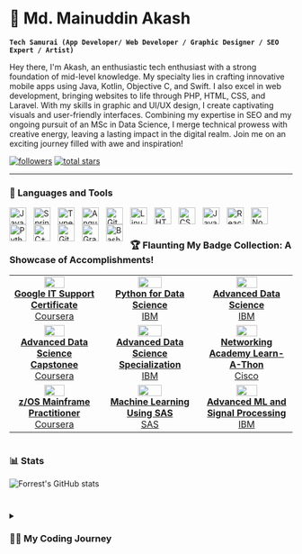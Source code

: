 # 🥷 Md. Mainuddin Akash

**`Tech Samurai (App Developer/ Web Developer / Graphic Designer / SEO Expert / Artist)`**

Hey there, I'm Akash, an enthusiastic tech enthusiast with a strong foundation of mid-level knowledge. My specialty lies in crafting innovative mobile apps using Java, Kotlin, Objective C, and Swift. I also excel in web development, bringing websites to life through PHP, HTML, CSS, and Laravel. With my skills in graphic and UI/UX design, I create captivating visuals and user-friendly interfaces. Combining my expertise in SEO and my ongoing pursuit of an MSc in Data Science, I merge technical prowess with creative energy, leaving a lasting impact in the digital realm. Join me on an exciting journey filled with awe and inspiration!

  <p align="left">
    <a href="#">
      <img alt="followers" title="Follow me on Github" src="https://custom-icon-badges.demolab.com/github/followers/ForrestKnight?color=236ad3&labelColor=1155ba&style=for-the-badge&logo=person-add&label=Follow&logoColor=white"/></a>
   <a href="#">
      <img alt="total stars" title="Total stars on GitHub" src="https://custom-icon-badges.demolab.com/github/stars/ForrestKnight?color=55960c&style=for-the-badge&labelColor=488207&logo=star"/></a>
</p>

---

### 🧰 Languages and Tools

<img align="left" alt="Java" width="30px" style="padding-right:10px;" src="https://cdn.jsdelivr.net/gh/devicons/devicon/icons/java/java-original.svg"/>
<img align="left" alt="Spring" width="30px" style="padding-right:10px;" src="https://cdn.jsdelivr.net/gh/devicons/devicon/icons/spring/spring-original.svg" />
<img align="left" alt="TypeScript" width="30px" style="padding-right:10px;" src="https://cdn.jsdelivr.net/gh/devicons/devicon/icons/typescript/typescript-plain.svg" />
<img align="left" alt="Angular" width="30px" style="padding-right:10px;" src="https://cdn.jsdelivr.net/gh/devicons/devicon/icons/angularjs/angularjs-plain.svg" />
<img align="left" alt="Git" width="30px" style="padding-right:10px;" src="https://cdn.jsdelivr.net/gh/devicons/devicon/icons/git/git-original.svg" />
<img align="left" alt="Linux" width="30px" style="padding-right:10px;" src="https://cdn.jsdelivr.net/gh/devicons/devicon/icons/linux/linux-original.svg" />
<img align="left" alt="HTML" width="30px" style="padding-right:10px;" src="https://cdn.jsdelivr.net/gh/devicons/devicon/icons/html5/html5-plain.svg" />
<img align="left" alt="CSS" width="30px" style="padding-right:10px;" src="https://cdn.jsdelivr.net/gh/devicons/devicon/icons/css3/css3-plain.svg" />
<img align="left" alt="JavaScript" width="30px" style="padding-right:10px;" src="https://cdn.jsdelivr.net/gh/devicons/devicon/icons/javascript/javascript-plain.svg" />
<img align="left" alt="React" width="30px" style="padding-right:10px;" src="https://cdn.jsdelivr.net/gh/devicons/devicon/icons/react/react-original.svg" />
<img align="left" alt="NodeJS" width="30px" style="padding-right:10px;" src="https://cdn.jsdelivr.net/gh/devicons/devicon/icons/nodejs/nodejs-original.svg" />
<img align="left" alt="Python" width="30px" style="padding-right:10px;" src="https://cdn.jsdelivr.net/gh/devicons/devicon/icons/python/python-plain.svg" />
<img align="left" alt="C++" width="30px" style="padding-right:10px;" src="https://cdn.jsdelivr.net/gh/devicons/devicon/icons/cplusplus/cplusplus-line.svg" />
<img align="left" alt="GitHub" width="30px" style="padding-right:10px;" src="https://cdn.jsdelivr.net/gh/devicons/devicon/icons/github/github-original.svg" />
<img align="left" alt="Gradle" width="30px" style="padding-right:10px;" src="https://cdn.jsdelivr.net/gh/devicons/devicon/icons/gradle/gradle-plain.svg" />
<img align="left" alt="Bash" width="30px" style="padding-right:10px;" src="https://cdn.jsdelivr.net/gh/devicons/devicon/icons/bash/bash-original.svg" />
<br />

#

### 🏆 Flaunting My Badge Collection: A Showcase of Accomplishments!

| | | |
|:-----:|:-----:|:-----:|
|<img src="https://images.credly.com/size/340x340/images/ae2f5bae-b110-4ea1-8e26-77cf5f76c81e/GCC_badge_IT_Support_1000x1000.png"  width="50%" height="30%"> <br> **[Google IT Support Certificate](https://www.credly.com/badges/d4e8cc8c-2a28-4420-ae6f-33c5986a41bd)** <br> [Coursera](https://www.credly.com/org/coursera)|<img src="https://images.credly.com/images/84ac9eff-b8a2-4683-846b-f59887a73801/Python_101_Data_Science.png"  width="50%" height="30%"> <br> **[Python for Data Science](https://www.credly.com/badges/568bb35e-5fe3-4994-9482-be3a25cb3f3c)** <br> [IBM](https://www.credly.com/org/ibm) | <img src="https://images.credly.com/size/340x340/images/0a8e2321-c9a1-45b4-a61d-cae2636e9ea3/Adv_Data_Science_Specialization_-_Coursera.png"  width="50%" height="30%"> <br> **[Advanced Data Science ](https://www.credly.com/badges/568bb35e-5fe3-4994-9482-be3a25cb3f3c)** <br> [IBM](https://www.credly.com/org/ibm) | 
|<img src="https://images.credly.com/size/340x340/images/00898a99-7e63-4203-b601-f063ee5f5018/Advanced_Data_Science_Capstone.png"  width="50%" height="30%"> <br> **[Advanced Data Science Capstonee](https://www.credly.com/badges/3ab9e41d-f5ca-4b6a-b18b-213245539b8d)** <br> [Coursera](https://www.credly.com/org/coursera) | <img src="https://images.credly.com/size/340x340/images/0a8e2321-c9a1-45b4-a61d-cae2636e9ea3/Adv_Data_Science_Specialization_-_Coursera.png"  width="50%" height="30%"> <br> **[Advanced Data Science Specialization](https://www.credly.com/badges/568bb35e-5fe3-4994-9482-be3a25cb3f3c)** <br> [IBM](https://www.credly.com/org/ibm) | <img src="https://images.credly.com/size/340x340/images/0a00ff19-2af2-452c-b855-a00f24e577dd/image.png"  width="50%" height="30%"> <br> **[Networking Academy Learn-A-Thon](https://www.credly.com/badges/0e946d88-1176-4219-93a2-970b731956a3)** <br>[Cisco](https://www.credly.com/org/cisco)|
|<img src="https://images.credly.com/size/340x340/images/8eaba78b-0471-4846-b928-f02bff2dda16/Professional_Certificate_-_zOS_Mainframe_Practitoner.png"  width="50%" height="30%"> <br> **[z/OS Mainframe Practitioner](https://www.credly.com/badges/10169acb-f25a-46f7-aa82-fc4bcad7be6f)** <br> [Coursera](https://www.credly.com/org/coursera) | <img src="https://images.credly.com/size/340x340/images/f731f3d6-2758-45b6-9369-c4d02fa3fec0/90819_badges_Learn_CourseraCoBrand_AdvAnalytics.png"  width="50%" height="30%"> <br> **[Machine Learning Using SAS](https://www.credly.com/badges/139fc4eb-23ea-4fe4-9090-a227623e4ea0)** <br> [SAS](https://www.credly.com/org/sas)| <img src="https://images.credly.com/size/340x340/images/007afae6-2754-4a7c-9c44-e95c64c93656/IBM_Watson_IoT-_Advanced_Machine_Learning_and_Signal_Processing.png"  width="50%" height="30%"> <br> **[Advanced ML and Signal Processing](https://www.credly.com/badges/934aea13-163d-4a64-8fb2-70f328c1eff2)** <br>[IBM](https://www.credly.com/org/ibm)|



<!-- BEGIN YOUTUBE-CARDS -->

#

### 📊 Stats

![Forrest's GitHub stats](https://github-readme-stats.vercel.app/api?username=forrestknight&show_icons=true&theme=gruvbox)

<!-- ![GitHub Streak](https://streak-stats.demolab.com?user=ForrestKnight&theme=gruvbox&border_radius=4.5) -->

#

<details>
 <summary><h3>👨‍💻 My Coding Journey</h3></summary>
   Hey there! I'm Md Mainuddin Akash, a high-energy tech enthusiast ready to take on the world of innovation! With my coding prowess in Java, Kotlin, Objective C, and Swift, I whip up jaw-dropping mobile apps that'll leave users craving for more!

But wait, there's more! When it comes to web development, I'm a master of PHP, HTML, CSS, and Laravel, injecting life into websites that scream style and functionality.

But that's not all—I'm a design dynamo! Armed with Photoshop and Illustrator, I weave magic into visuals that'll make your eyes pop. And my UI/UX design skills? Unparalleled! Using Figma and XD, I create seamless and intuitive interfaces that'll have users grinning from ear to ear.

Oh, did I mention I'm an SEO expert too? I optimize websites to soar through search engine rankings like a rocket.

Hold on tight because there's more to know! With a BSc in Computer Science and my current pursuit of an MSc in Data Science, I'm on a never-ending quest to fuse my technical skills with the power of data analysis and exploration.

Ready for an electrifying ride? Let's unleash innovation and rock the digital world together!

[website]: https://#
[youtube]: https://#
